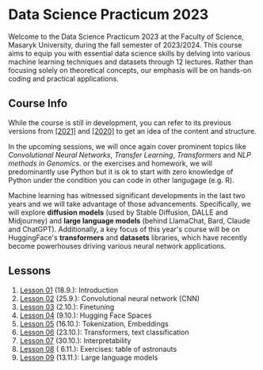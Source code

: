 # Data Science Practicum 2023

Welcome to the Data Science Practicum 2023 at the Faculty of Science, Masaryk University, during the fall semester of 2023/2024. This course aims to equip you with essential data science skills by delving into various machine learning techniques and datasets through 12 lectures. Rather than focusing solely on theoretical concepts, our emphasis will be on hands-on coding and practical applications.

## Course Info

While the course is still in development, you can refer to its previous versions from [[2021]](https://github.com/simecek/dspracticum2021) and [[2020]](https://github.com/simecek/dspracticum2020) to get an idea of the content and structure.

In the upcoming sessions, we will once again cover prominent topics like *Convolutional Neural Networks*, *Transfer Learning*, *Transformers* and *NLP methods in Genomics*. or the exercises and homework, we will predominantly use Python but it is ok to start with zero knowledge of Python under the condition you can code in other langugage (e.g. R).

Machine learning has witnessed significant developments in the last two years and we will take advantage of those advancements. Specifically, we will explore **diffusion models** (used by Stable Diffusion, DALLE and Midjourney) and **large language models** (behind LlamaChat, Bard, Claude and ChatGPT). Additionally, a key focus of this year's course will be on HuggingFace's **transformers** and **datasets** libraries, which have recently become powerhouses driving various neural network applications.

## Lessons

  1. [Lesson 01](lesson01/) (18.9.): Introduction
  1. [Lesson 02](lesson02/) (25.9.): Convolutional neural network (CNN)
  1. [Lesson 03](lesson03/) (2.10.): Finetuning
  1. [Lesson 04](lesson04/) (9.10.): Hugging Face Spaces
  1. [Lesson 05](lesson05/) (16.10.): Tokenization, Embeddings
  1. [Lesson 06](lesson06/) (23.10.): Transformers, text classification
  1. [Lesson 07](lesson07/) (30.10.): Interpretability
  1. [Lesson 08](lesson08/) ( 6.11.): Exercises: table of astronauts
  1. [Lesson 09](lesson09/) (13.11.): Large language models
